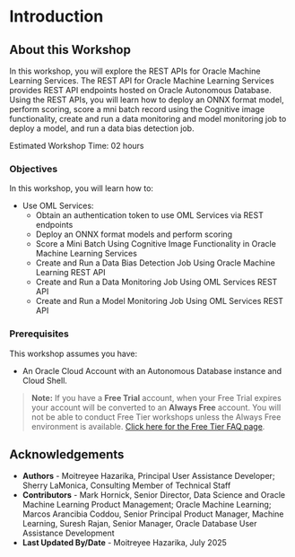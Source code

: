 # Introduction

## About this Workshop

In this workshop, you will explore the REST APIs for Oracle Machine Learning Services. The REST API for Oracle Machine Learning Services provides REST API endpoints hosted on Oracle Autonomous Database. Using the REST APIs, you will learn how to deploy an ONNX format model, perform scoring, score a mni batch record using the Cognitive image functionality, create and run a data monitoring and model monitoring job to deploy a model, and run a data bias detection job. 

Estimated Workshop Time: 02 hours

### Objectives

In this workshop, you will learn how to:

* Use OML Services:
    * Obtain an authentication token to use OML Services via REST endpoints
    * Deploy an ONNX format models and perform scoring
    * Score a Mini Batch Using Cognitive Image Functionality in Oracle Machine Learning Services
    * Create and Run a Data Bias Detection Job Using Oracle Machine Learning REST API
    * Create and Run a Data Monitoring Job Using OML Services REST API
    * Create and Run a Model Monitoring Job Using OML Services REST API



### Prerequisites

This workshop assumes you have:
* An Oracle Cloud Account with an Autonomous Database instance and Cloud Shell.

> **Note:** If you have a **Free Trial** account, when your Free Trial expires your account will be converted to an **Always Free** account. You will not be able to conduct Free Tier workshops unless the Always Free environment is available. [Click here for the Free Tier FAQ page](https://www.oracle.com/cloud/free/faq.html).

## Acknowledgements

* **Authors** - Moitreyee Hazarika, Principal User Assistance Developer; Sherry LaMonica, Consulting Member of Technical Staff
* **Contributors** -  Mark Hornick, Senior Director, Data Science and Oracle Machine Learning Product Management; Oracle Machine Learning; Marcos Arancibia Coddou, Senior Principal Product Manager, Machine Learning, Suresh Rajan, Senior Manager, Oracle Database User Assistance Development
* **Last Updated By/Date** - Moitreyee Hazarika, July 2025
